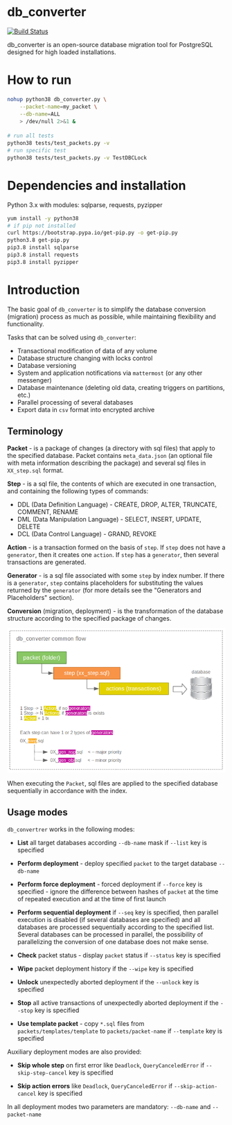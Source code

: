 # db_converter

[![Build Status](https://travis-ci.com/masterlee998/db_converter.svg?branch=master)](https://travis-ci.com/masterlee998/db_converter)

db_converter is an open-source database migration tool for PostgreSQL designed for high loaded installations.

# How to run

```bash
nohup python38 db_converter.py \
	--packet-name=my_packet \
	--db-name=ALL
    > /dev/null 2>&1 &

# run all tests
python38 tests/test_packets.py -v
# run specific test
python38 tests/test_packets.py -v TestDBCLock
```

# Dependencies and installation

Python 3.x with modules: sqlparse, requests, pyzipper

```bash
yum install -y python38
# if pip not installed
curl https://bootstrap.pypa.io/get-pip.py -o get-pip.py
python3.8 get-pip.py
pip3.8 install sqlparse
pip3.8 install requests
pip3.8 install pyzipper
```


# Introduction

The basic goal of `db_converter` is to simplify the database conversion (migration) process as much as possible, while maintaining flexibility and functionality.

Tasks that can be solved using `db_converter`:

* Transactional modification of data of any volume
* Database structure changing with locks control
* Database versioning
* System and application notifications via `mattermost` (or any other messenger)
* Database maintenance (deleting old data, creating triggers on partitions, etc.)
* Parallel processing of several databases
* Export data in `csv` format into encrypted archive

## Terminology

**Packet** - is a package of changes (a directory with sql files) that apply to the specified database. Packet contains `meta_data.json` (an optional file with meta information describing the package) and several sql files in `XX_step.sql` format.

**Step** - is a sql file, the contents of which are executed in one transaction, and containing the following types of commands:

* DDL (Data Definition Language) - CREATE, DROP, ALTER, TRUNCATE, COMMENT, RENAME
* DML (Data Manipulation Language) - SELECT, INSERT, UPDATE, DELETE
* DCL (Data Control Language) - GRAND, REVOKE

**Action** - is a transaction formed on the basis of `step`. If `step` does not have a `generator`, then it creates one `action`. If `step` has a `generator`, then several transactions are generated.

**Generator** - is a sql file associated with some `step` by index number. If there is a `generator`, `step` contains placeholders for substituting the values ​​returned by the `generator` (for more details see the "Generators and Placeholders" section).

**Conversion** (migration, deployment) - is the transformation of the database structure according to the specified package of changes.

<p align="center">
  <img src="doc/dbc_common_flow.png">
</p>


When executing the `Packet`, sql files are applied to the specified database sequentially in accordance with the index.

## Usage modes

`db_convertrer` works in the following modes:

* **List** all target databases according `--db-name` mask if `--list` key is specified

* **Perform deployment** - deploy specified `packet` to the target database `--db-name`

* **Perform force deployment** - forced deployment if `--force` key is specified - ignore the difference between hashes of `packet` at the time of repeated execution and at the time of first launch

* **Perform sequential deployment** if `--seq` key is specified, then parallel execution is disabled (if several databases are specified) and all databases are processed sequentially according to the specified list. Several databases can be processed in parallel, the possibility of parallelizing the conversion of one database does not make sense.

* **Check** packet status - display `packet` status if `--status` key is specified

* **Wipe** packet deployment history if the `--wipe` key is specified

* **Unlock** unexpectedly aborted deployment if the `--unlock` key is specified

* **Stop** all active transactions of unexpectedly aborted deployment if the `--stop` key is specified

* **Use template packet** - copy `*.sql` files from `packets/templates/template` to `packets/packet-name` if `--template` key is specified

Auxiliary deployment modes are also provided:

* **Skip whole step** on first error like `Deadlock`, `QueryCanceledError` if `--skip-step-cancel` key is specified

* **Skip action errors** like `Deadlock`, `QueryCanceledError` if `--skip-action-cancel` key is specified

In all deployment modes two parameters are mandatory: `--db-name` and `--packet-name`